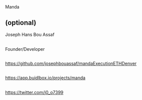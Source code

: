## <PROJECT NAME>
  Manda
## <YOUR FULL NAME> (optional) 
  Joseph Hans Bou Assaf
## <YOUR ROLE ON THE TEAM>
  Founder/Developer
## <LINK TO THE PROJECT REPOSITORY>
  https://github.com/josephbouassaf/mandaExecutionETHDenver
## <LINK TO BUIDLBOX SUBMISSION>
  https://app.buidlbox.io/projects/manda
## <ANY LINKS TO YOUR SOCIALS THAT YOU WANT PEOPLE TO SEE WHO MIGH COME ACCROSS YOUR SUBMISSION IN THE FUTURE>
  https://twitter.com/j0_o7399
